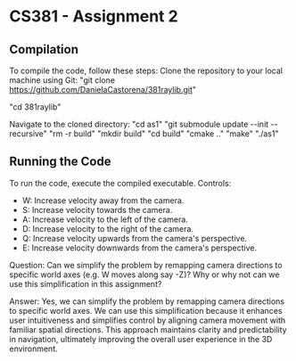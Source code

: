 # CS381 - Assignment 2

## Compilation
To compile the code, follow these steps:
Clone the repository to your local machine using Git:
"git clone https://github.com/DanielaCastorena/381raylib.git"

"cd 381raylib"

Navigate to the cloned directory:
"cd as1"
"git submodule update --init --recursive"
"rm -r build"
"mkdir build"
"cd build"
"cmake .."
"make"
"./as1"


## Running the Code
To run the code, execute the compiled executable. Controls:
- W: Increase velocity away from the camera.
- S: Increase velocity towards the camera.
- A: Increase velocity to the left of the camera.
- D: Increase velocity to the right of the camera.
- Q: Increase velocity upwards from the camera's perspective.
- E: Increase velocity downwards from the camera's perspective.

Question: Can we simplify the problem by remapping camera directions to specific world axes (e.g. W moves along say -Z)? Why or why not can we use this simplification in this assignment?

Answer: Yes, we can simplify the problem by remapping camera directions to specific world axes. We can use this simplification because it enhances user intuitiveness and simplifies control by aligning camera movement with familiar spatial directions. This approach maintains clarity and predictability in navigation, ultimately improving the overall user experience in the 3D environment.